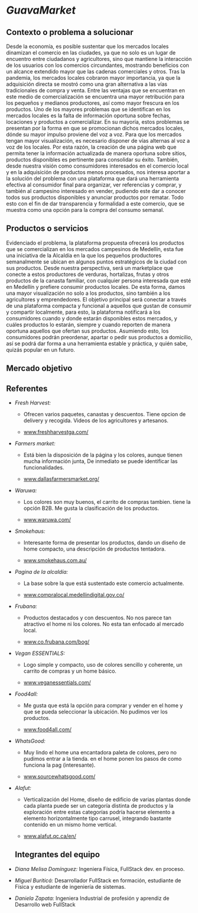 
# $GuavaMarket$

## Contexto o problema a solucionar

Desde la economía, es posible sustentar que los mercados locales dinamizan el comercio en las ciudades, ya que no solo es un lugar de encuentro entre ciudadanos y agricultores, sino que mantiene la interacción de los usuarios con los comercios circundantes, mostrando beneficios con un alcance extendido mayor que las cadenas comerciales y otros. Tras la pandemia, los mercados locales cobraron mayor importancia, ya que la adquisición directa se mostró como una gran alternativa a las vías tradicionales de compra y venta. Entre las ventajas que se encuentran en este medio de comercialización se encuentra una mayor retribución para los pequeños y medianos productores, así como mayor frescura en los productos. Uno de los mayores problemas que se identifican en los mercados locales es la falta de información oportuna sobre fechas, locaciones y productos a comercializar. En su mayoría, estos problemas se presentan por la forma en que se promocionan dichos mercados locales, dónde su mayor impulso proviene del voz a voz.
Para que los mercados tengan mayor visualización, es necesario disponer de vías alternas al voz a voz de los locales. Por esta razón, la creación de una página web que permita tener la información actualizada de manera oportuna sobre sitios, productos disponibles es pertinente para consolidar su éxito. También, desde nuestra visión como consumidores interesados en el comercio local y en la adquisición de productos menos procesados, nos interesa aportar a la solución del problema con una plataforma que dará una herramienta efectiva al consumidor final para organizar, ver referencias y comprar, y también al campesino interesado en vender, pudiendo este dar a conocer todos sus productos disponibles y anunciar productos por rematar. Todo esto con el fin de dar transparencia y formalidad a este comercio, que se muestra como una opción para la compra del consumo semanal.


## Productos o servicios
Evidenciado el problema, la plataforma propuesta ofrecerá los productos que se comercializan en los mercados campesinos de Medellín, esta fue una iniciativa de la Alcaldía en la que los pequeños productores semanalmente se ubican en algunos puntos estratégicos de la ciudad con sus productos. Desde nuestra perspectiva, será un marketplace que conecte a estos productores de verduras, hortalizas, frutas y otros productos de la canasta familiar, con cualquier persona interesada que esté en Medellín y prefiere consumir productos locales. De esta forma, damos una mayor visualización no solo a los productos, sino también a los agricultores y emprendedores. El objetivo principal será conectar a través de una plataforma compacta y funcional a aquellos que gustan de consumir y compartir localmente, para esto, la plataforma notificará a los consumidores cuando y donde estarán disponibles estos mercados, y cuáles productos lo estarán, siempre y cuando reporten de manera oportuna aquellos que ofertan sus productos. Asumiendo esto, los consumidores podrán preordenar, apartar o pedir sus productos a domicilio, así se podrá dar forma a una herramienta estable y práctica, y quién sabe, quizás popular en un futuro.

## Mercado objetivo

## Referentes

* *Fresh Harvest:*
  * Ofrecen varios paquetes, canastas y descuentos. Tiene opcion de delivery y recogida. Videos de los agricultores y artesanos.

  * www.freshharvestga.com/

* *Farmers market:*

  * Está bien la disposición de la página y los colores, aunque tienen mucha información junta, De inmediato se puede identificar las funcionalidades.

  * www.dallasfarmersmarket.org/

* *Waruwa:*

  * Los colores son muy buenos, el carrito de compras tambien. tiene la opción B2B. Me gusta la clasificación de los productos.

  * www.waruwa.com/

* *Smokehaus:*

  * Interesante forma de presentar los productos, dando un diseño de home compacto, una descripción de productos tentadora.

  * www.smokehaus.com.au/

* *Pagina de la alcaldía:*

  * La base sobre la que está sustentado este comercio actualmente.

  * www.compralocal.medellindigital.gov.co/

* *Frubana:*

  * Productos destacados y con descuentos. No nos parece tan atractivo el home ni los colores. No esta tan enfocado al mercado local.

  * www.co.frubana.com/bog/

* *Vegan ESSENTIALS:*

  * Logo simple y compacto, uso de colores sencillo y coherente, un carrito de compras y un home básico.

  * www.veganessentials.com/

* *Food4all:*

  * Me gusta que está la opción para comprar y vender en el home y que se pueda seleccionar la ubicación. No pudimos ver los productos.

  * www.food4all.com/

* *WhatsGood:*

  * Muy lindo el home una encantadora paleta de colores, pero no pudimos entrar a la tienda. en el home ponen los pasos de como funciona la pag (interesante).

  * www.sourcewhatsgood.com/

* *Alafut:*

  * Verticalización del Home, diseño de edificio de varias plantas donde cada planta puede ser un categoría distinta de productos y la exploración entre estas categorías podría hacerse elemento a elemento horizontalmente tipo carrusel, integrando bastante contenido en un mismo home vertical.

  * www.alafut.qc.ca/en/

  ## Integrantes del equipo
* *Diana Melisa Domínguez:* Ingeniera Física, FullStack dev. en proceso.
* *Miguel Buriticá:* Desarrollador FullStack en formación, estudiante de Física y estudiante de ingeniería de sistemas.
* *Daniela Zapata:* Ingeniera Industrial de profesión y aprendiz de Desarrollo web FullStack
